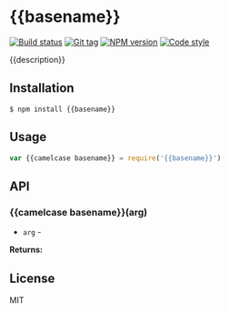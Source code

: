 
# {{basename}}

[![Build status][travis-image]][travis-url]
[![Git tag][git-image]][git-url]
[![NPM version][npm-image]][npm-url]
[![Code style][standard-image]][standard-url]

{{description}}

## Installation

    $ npm install {{basename}}

## Usage

```js
var {{camelcase basename}} = require('{{basename}}')

```

## API

### {{camelcase basename}}(arg)

- `arg` -

**Returns:**

## License

MIT

[travis-image]: https://img.shields.io/travis/micro-js/{{basename}}.svg?style=flat-square
[travis-url]: https://travis-ci.org/micro-js/{{basename}}
[git-image]: https://img.shields.io/github/tag/micro-js/{{basename}}.svg
[git-url]: https://github.com/micro-js/{{basename}}
[standard-image]: https://img.shields.io/badge/code%20style-standard-brightgreen.svg?style=flat
[standard-url]: https://github.com/feross/standard
[npm-image]: https://img.shields.io/npm/v/{{basename}}.svg?style=flat-square
[npm-url]: https://npmjs.org/package/{{basename}}
